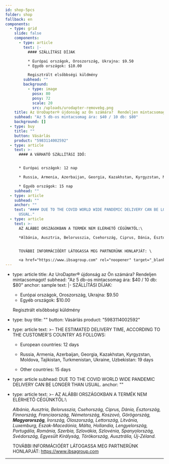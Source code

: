 ```yaml
---
id: shop-5pcs
folder: shop
fallback: en
components:
  - type: grid
    slide: false
    components:
      - type: article
        text: |-
          #### SZÁLLÍTÁSI DÍJAK

          * Európai országok, Oroszország, Ukrajna: $9.50
          * Egyéb országok: $10.00

          Regisztrált elsőbbségi küldmény
        subhead: ""
        background:
          - type: image
            posx: 80
            posy: 72
            scale: 20
            src: /uploads/urodapter-removebg.png
    title: Az UroDapter® újdonság az Ön számára?  Rendeljen mintacsomagot!
    subhead: "Az 5 db-os mintacsomag ára: $40 / 10 db: $80"
    background: []
  - type: buy
    title: ""
    button: Vásárlás
    product: "5983114002592"
  - type: article
    text: >-
      #### A VÁRHATÓ SZÁLLÍTÁSI IDŐ:


      * Európai országok: 12 nap

      * Russia, Armenia, Azerbaijan, Georgia, Kazakhstan, Kyrgyzstan, Moldova, Tajikistan, Turkmenistan, Ukraine, Uzbekistan: 19 nap

      * Egyéb országok: 15 nap
    subhead: ""
  - type: article
    subhead: ""
    anchor: ""
    text: "#### DUE TO THE COVID WORLD WIDE PANDEMIC DELIVERY CAN BE LONGER THAN
      USUAL."
  - type: article
    text: >-
      AZ ALÁBBI ORSZÁGOKBAN A TERMÉK NEM ELÉRHETŐ CÉGÜNKTŐL:\

      *Albánia, Ausztria, Belorusszia, Csehország, Ciprus, Dánia, Észtország, Finnország, Franciaország, Németország, Koszovó, Görögország, <b>Magyarország</b>, Írország, Olaszország, Lettország, Litvánia, Luxemburg, Észak-Macedónia, Málta, Hollandia, Lengyelország, Portugália, Románia, Szerbia, Szlovákia, Szlovénia, Spanyolország, Svédország, Egyesült Királyság, Törökország, Ausztrália, Új-Zéland.* 


      TOVÁBBI INFORMÁCIÓÉRT LÁTOGASSA MEG PARTNERÜNK HONLAPJÁT: \

      <a href="https://www.ibsagroup.com" rel="noopener" target="_blank">https://www.ibsagroup.com</a>
---
```

  - type: article
    title: Az UroDapter® újdonság az Ön számára?  Rendeljen mintacsomagot!
    subhead: "Az 5 db-os mintacsomag ára: $40 / 10 db: $80"
    anchor: sample
    text: |-
      SZÁLLÍTÁSI DÍJAK:

      * Európai országok, Oroszország, Ukrajna: $9.50
      * Egyéb országok: $10.00

      Regisztrált elsőbbségi küldmény
  - type: buy
    title: ""
    button: Vásárlás
    product: "5983114002592"
  - type: article
    text: >-
      THE ESTIMATED DELIVERY TIME, ACCORDING TO THE CUSTOMER'S COUNTRY AS
      FOLLOWS:


      * European countries: 12 days

      * Russia, Armenia, Azerbaijan, Georgia, Kazakhstan, Kyrgyzstan, Moldova, Tajikistan, Turkmenistan, Ukraine, Uzbekistan: 19 days

      * Other countries: 15 days
  - type: article
    subhead: DUE TO THE COVID WORLD WIDE PANDEMIC DELIVERY CAN BE LONGER THAN USUAL.
    anchor: ""
  - type: article
    text: >-
      AZ ALÁBBI ORSZÁGOKBAN A TERMÉK NEM ELÉRHETŐ CÉGÜNKTŐL:\

      *Albánia, Ausztria, Belorusszia, Csehország, Ciprus, Dánia, Észtország, Finnország, Franciaország, Németország, Koszovó, Görögország, <b>Magyarország</b>, Írország, Olaszország, Lettország, Litvánia, Luxemburg, Észak-Macedónia, Málta, Hollandia, Lengyelország, Portugália, Románia, Szerbia, Szlovákia, Szlovénia, Spanyolország, Svédország, Egyesült Királyság, Törökország, Ausztrália, Új-Zéland.* 


      TOVÁBBI INFORMÁCIÓÉRT LÁTOGASSA MEG PARTNERÜNK HONLAPJÁT: <a href="https://www.ibsagroup.com" rel="noopener" target="_blank">https://www.ibsagroup.com</a>
---
